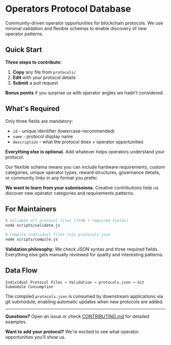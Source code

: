 # Operators Protocol Database

Community-driven operator opportunities for blockchain protocols. We use minimal validation and flexible schemas to enable discovery of new operator patterns.

## Quick Start

**Three steps to contribute:**

1. **Copy** any file from `protocols/`
2. **Edit** with your protocol details
3. **Submit** a pull request

**Bonus points** if you surprise us with operator angles we hadn't considered.

## What's Required

Only three fields are mandatory:
- `id` - unique identifier (lowercase-recommended)
- `name` - protocol display name
- `description` - what the protocol does + operator opportunities

**Everything else is optional.** Add whatever helps operators understand your protocol.

Our flexible schema means you can include hardware requirements, custom categories, unique operator types, reward structures, governance details, or community links in any format you prefer.

**We want to learn from your submissions.** Creative contributions help us discover new operator categories and requirements patterns.

## For Maintainers

```bash
# Validate all protocol files (JSON + required fields)
node scripts/validate.js

# Compile individual files into protocols.json
node scripts/compile.js
```

**Validation philosophy:** We check JSON syntax and three required fields. Everything else gets manually reviewed for quality and interesting patterns.

## Data Flow

```
Individual Protocol Files → Validation → protocols.json → Git Submodule Consumption
```

The compiled `protocols.json` is consumed by downstream applications via git submodule, enabling automatic updates when new protocols are added.

---

**Questions?** Open an issue or check [CONTRIBUTING.md](CONTRIBUTING.md) for detailed examples.

**Want to add your protocol?** We're excited to see what operator opportunities you'll show us.